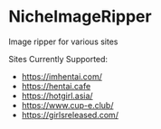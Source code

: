 # NicheImageRipper

Image ripper for various sites

Sites Currently Supported:
- https://imhentai.com/
- https://hentai.cafe
- https://hotgirl.asia/
- https://www.cup-e.club/
- https://girlsreleased.com/
